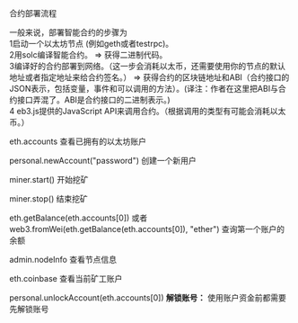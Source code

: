 合约部署流程

一般来说，部署智能合约的步骤为  
1启动一个以太坊节点 \(例如geth或者testrpc\)。  
2用solc编译智能合约。 =&gt; 获得二进制代码。  
3编译好的合约部署到网络。（这一步会消耗以太币，还需要使用你的节点的默认地址或者指定地址来给合约签名。） =&gt; 获得合约的区块链地址和ABI（合约接口的JSON表示，包括变量，事件和可以调用的方法）。\(译注：作者在这里把ABI与合约接口弄混了。ABI是合约接口的二进制表示。\)  
4 eb3.js提供的JavaScript API来调用合约。（根据调用的类型有可能会消耗以太币。）

eth.accounts 查看已拥有的以太坊账户

personal.newAccount\("password"\)  创建一个新用户

miner.start\(\)  开始挖矿

miner.stop\(\)  结束挖矿

eth.getBalance\(eth.accounts\[0\]\) 或者 web3.fromWei\(eth.getBalance\(eth.accounts\[0\]\), "ether"\)      查询第一个账户的余额

admin.nodeInfo   查看节点信息

eth.coinbase   查看当前矿工账户

 personal.unlockAccount\(eth.accounts\[0\]\)      **解锁账号：** 使用账户资金前都需要先解锁账号

